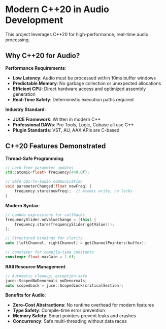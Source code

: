 # Modern C++20 in Audio Development  

This project leverages C++20 for high-performance, real-time audio processing.

## Why C++20 for Audio?

**Performance Requirements**:

- **Low Latency**: Audio must be processed within 10ms buffer windows
- **Predictable Memory**: No garbage collection or unexpected allocations
- **Efficient CPU**: Direct hardware access and optimized assembly generation
- **Real-Time Safety**: Deterministic execution paths required

**Industry Standard**:

- **JUCE Framework**: Written in modern C++
- **Professional DAWs**: Pro Tools, Logic, Cubase all use C++
- **Plugin Standards**: VST, AU, AAX APIs are C-based

## C++20 Features Demonstrated

**Thread-Safe Programming**:

```cpp
// Lock-free parameter updates
std::atomic<float> frequency{440.0f};

// Safe GUI-to-audio communication
void parameterChanged(float newFreq) {
    frequency.store(newFreq);  // Atomic write, no locks
}
```

**Modern Syntax**:

```cpp
// Lambda expressions for callbacks
frequencySlider.onValueChange = [this] {
    frequency.store(frequencySlider.getValue());
};

// Structured bindings for clarity
auto [leftChannel, rightChannel] = getChannelPointers(buffer);

// constexpr for compile-time constants  
constexpr float maxGain = 1.0f;
```

**RAII Resource Management**:

```cpp
// Automatic cleanup, exception-safe
juce::ScopedNoDenormals noDenormals;
auto scopedLock = juce::ScopedLock(criticalSection);
```

**Benefits for Audio**:

- **Zero-Cost Abstractions**: No runtime overhead for modern features
- **Type Safety**: Compile-time error prevention
- **Memory Safety**: Smart pointers prevent leaks and crashes
- **Concurrency**: Safe multi-threading without data races
